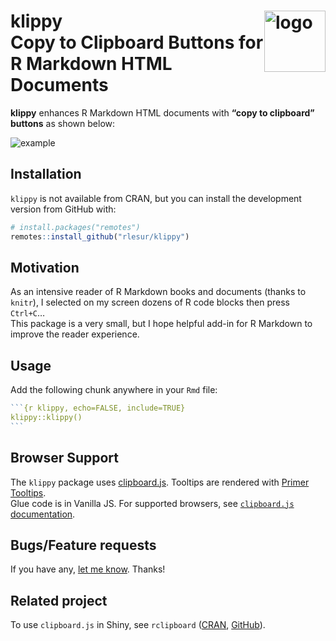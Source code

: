 # <img src="reference/figures/logo.png" alt="logo" style="float: right;height: 3.5em;" />klippy<br />Copy to Clipboard Buttons for R Markdown HTML Documents 

**klippy** enhances R Markdown HTML documents with **“copy to clipboard”
buttons** as shown below:

![](reference/figures/klippy.png "example")

## Installation

`klippy` is not available from CRAN, but you can install the development
version from GitHub with:

``` r
# install.packages("remotes")
remotes::install_github("rlesur/klippy")
```

## Motivation

As an intensive reader of R Markdown books and documents (thanks to
`knitr`), I selected on my screen dozens of R code blocks then press
`Ctrl+C`…  
This package is a very small, but I hope helpful add-in for R Markdown
to improve the reader experience.

## Usage

Add the following chunk anywhere in your `Rmd` file:

```` r
```{r klippy, echo=FALSE, include=TRUE}
klippy::klippy()
```
````

## Browser Support

The `klippy` package uses [clipboard.js](https://clipboardjs.com/). 
Tooltips are rendered with
[Primer Tooltips](http://primercss.io/).  
Glue code is in Vanilla JS. For supported browsers, see [`clipboard.js`
documentation](https://clipboardjs.com/#browser-support).

## Bugs/Feature requests

If you have any, [let me know](https://github.com/RLesur/klippy/issues).
Thanks\!

## Related project

To use `clipboard.js` in Shiny, see `rclipboard`
([CRAN](https://cran.r-project.org/package=rclipboard),
[GitHub](https://github.com/sbihorel/rclipboard)).
